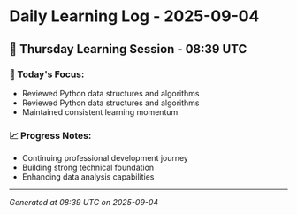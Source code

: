 # Daily Learning Log - 2025-09-04

## 📅 Thursday Learning Session - 08:39 UTC

### 🎯 Today's Focus:
- Reviewed Python data structures and algorithms
- Reviewed Python data structures and algorithms
- Maintained consistent learning momentum

### 📈 Progress Notes:
- Continuing professional development journey
- Building strong technical foundation
- Enhancing data analysis capabilities

---
*Generated at 08:39 UTC on 2025-09-04*
